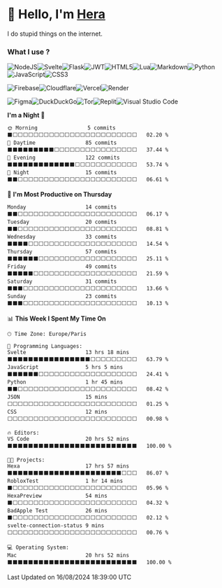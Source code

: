 <h1>👋 Hello, I'm <a href="https://herasium.dev">Hera</a> </h1>

I do stupid things on the internet.

<h3>What I use ?</h3>


![NodeJS](https://img.shields.io/badge/node.js-6DA55F?style=for-the-badge&logo=node.js&logoColor=white)![Svelte](https://img.shields.io/badge/svelte-%23f1413d.svg?style=for-the-badge&logo=svelte&logoColor=white)![Flask](https://img.shields.io/badge/flask-%23000.svg?style=for-the-badge&logo=flask&logoColor=white)![JWT](https://img.shields.io/badge/JWT-black?style=for-the-badge&logo=JSON%20web%20tokens)![HTML5](https://img.shields.io/badge/html5-%23E34F26.svg?style=for-the-badge&logo=html5&logoColor=white)![Lua](https://img.shields.io/badge/lua-%232C2D72.svg?style=for-the-badge&logo=lua&logoColor=white)![Markdown](https://img.shields.io/badge/markdown-%23000000.svg?style=for-the-badge&logo=markdown&logoColor=white)![Python](https://img.shields.io/badge/python-3670A0?style=for-the-badge&logo=python&logoColor=white)![JavaScript](https://img.shields.io/badge/javascript-%23323330.svg?style=for-the-badge&logo=javascript&logoColor=%23F7DF1E)![CSS3](https://img.shields.io/badge/css3-%231572B6.svg?style=for-the-badge&logo=css3&logoColor=white)

![Firebase](https://img.shields.io/badge/firebase-a08021?style=for-the-badge&logo=firebase&logoColor=ffcd34)![Cloudflare](https://img.shields.io/badge/Cloudflare-F38020?style=for-the-badge&logo=Cloudflare&logoColor=white)![Vercel](https://img.shields.io/badge/vercel-%23000000.svg?style=for-the-badge&logo=vercel&logoColor=white)![Render](https://img.shields.io/badge/Render-%46E3B7.svg?style=for-the-badge&logo=render&logoColor=white)

![Figma](https://img.shields.io/badge/figma-%23F24E1E.svg?style=for-the-badge&logo=figma&logoColor=white)![DuckDuckGo](https://img.shields.io/badge/duckduckgo-de5833?style=for-the-badge&logo=duckduckgo&logoColor=white)![Tor](https://img.shields.io/badge/Tor-7D4698?style=for-the-badge&logo=Tor-Browser&logoColor=white)![Replit](https://img.shields.io/badge/Replit-DD1200?style=for-the-badge&logo=Replit&logoColor=white)![Visual Studio Code](https://img.shields.io/badge/Visual%20Studio%20Code-0078d7.svg?style=for-the-badge&logo=visual-studio-code&logoColor=white)

<!--START_SECTION:waka-->
**I'm a Night 🦉** 

```text
🌞 Morning                5 commits           ⬛⬜⬜⬜⬜⬜⬜⬜⬜⬜⬜⬜⬜⬜⬜⬜⬜⬜⬜⬜⬜⬜⬜⬜⬜   02.20 % 
🌆 Daytime                85 commits          ⬛⬛⬛⬛⬛⬛⬛⬛⬛⬜⬜⬜⬜⬜⬜⬜⬜⬜⬜⬜⬜⬜⬜⬜⬜   37.44 % 
🌃 Evening                122 commits         ⬛⬛⬛⬛⬛⬛⬛⬛⬛⬛⬛⬛⬛⬜⬜⬜⬜⬜⬜⬜⬜⬜⬜⬜⬜   53.74 % 
🌙 Night                  15 commits          ⬛⬛⬜⬜⬜⬜⬜⬜⬜⬜⬜⬜⬜⬜⬜⬜⬜⬜⬜⬜⬜⬜⬜⬜⬜   06.61 % 
```
📅 **I'm Most Productive on Thursday** 

```text
Monday                   14 commits          ⬛⬛⬜⬜⬜⬜⬜⬜⬜⬜⬜⬜⬜⬜⬜⬜⬜⬜⬜⬜⬜⬜⬜⬜⬜   06.17 % 
Tuesday                  20 commits          ⬛⬛⬜⬜⬜⬜⬜⬜⬜⬜⬜⬜⬜⬜⬜⬜⬜⬜⬜⬜⬜⬜⬜⬜⬜   08.81 % 
Wednesday                33 commits          ⬛⬛⬛⬛⬜⬜⬜⬜⬜⬜⬜⬜⬜⬜⬜⬜⬜⬜⬜⬜⬜⬜⬜⬜⬜   14.54 % 
Thursday                 57 commits          ⬛⬛⬛⬛⬛⬛⬜⬜⬜⬜⬜⬜⬜⬜⬜⬜⬜⬜⬜⬜⬜⬜⬜⬜⬜   25.11 % 
Friday                   49 commits          ⬛⬛⬛⬛⬛⬜⬜⬜⬜⬜⬜⬜⬜⬜⬜⬜⬜⬜⬜⬜⬜⬜⬜⬜⬜   21.59 % 
Saturday                 31 commits          ⬛⬛⬛⬜⬜⬜⬜⬜⬜⬜⬜⬜⬜⬜⬜⬜⬜⬜⬜⬜⬜⬜⬜⬜⬜   13.66 % 
Sunday                   23 commits          ⬛⬛⬛⬜⬜⬜⬜⬜⬜⬜⬜⬜⬜⬜⬜⬜⬜⬜⬜⬜⬜⬜⬜⬜⬜   10.13 % 
```


📊 **This Week I Spent My Time On** 

```text
🕑︎ Time Zone: Europe/Paris

💬 Programming Languages: 
Svelte                   13 hrs 18 mins      ⬛⬛⬛⬛⬛⬛⬛⬛⬛⬛⬛⬛⬛⬛⬛⬛⬜⬜⬜⬜⬜⬜⬜⬜⬜   63.79 % 
JavaScript               5 hrs 5 mins        ⬛⬛⬛⬛⬛⬛⬜⬜⬜⬜⬜⬜⬜⬜⬜⬜⬜⬜⬜⬜⬜⬜⬜⬜⬜   24.41 % 
Python                   1 hr 45 mins        ⬛⬛⬜⬜⬜⬜⬜⬜⬜⬜⬜⬜⬜⬜⬜⬜⬜⬜⬜⬜⬜⬜⬜⬜⬜   08.42 % 
JSON                     15 mins             ⬜⬜⬜⬜⬜⬜⬜⬜⬜⬜⬜⬜⬜⬜⬜⬜⬜⬜⬜⬜⬜⬜⬜⬜⬜   01.25 % 
CSS                      12 mins             ⬜⬜⬜⬜⬜⬜⬜⬜⬜⬜⬜⬜⬜⬜⬜⬜⬜⬜⬜⬜⬜⬜⬜⬜⬜   00.98 % 

🔥 Editors: 
VS Code                  20 hrs 52 mins      ⬛⬛⬛⬛⬛⬛⬛⬛⬛⬛⬛⬛⬛⬛⬛⬛⬛⬛⬛⬛⬛⬛⬛⬛⬛   100.00 % 

🐱‍💻 Projects: 
Hexa                     17 hrs 57 mins      ⬛⬛⬛⬛⬛⬛⬛⬛⬛⬛⬛⬛⬛⬛⬛⬛⬛⬛⬛⬛⬛⬛⬜⬜⬜   86.07 % 
RobloxTest               1 hr 14 mins        ⬛⬜⬜⬜⬜⬜⬜⬜⬜⬜⬜⬜⬜⬜⬜⬜⬜⬜⬜⬜⬜⬜⬜⬜⬜   05.96 % 
HexaPreview              54 mins             ⬛⬜⬜⬜⬜⬜⬜⬜⬜⬜⬜⬜⬜⬜⬜⬜⬜⬜⬜⬜⬜⬜⬜⬜⬜   04.32 % 
BadApple Test            26 mins             ⬛⬜⬜⬜⬜⬜⬜⬜⬜⬜⬜⬜⬜⬜⬜⬜⬜⬜⬜⬜⬜⬜⬜⬜⬜   02.12 % 
svelte-connection-status 9 mins              ⬜⬜⬜⬜⬜⬜⬜⬜⬜⬜⬜⬜⬜⬜⬜⬜⬜⬜⬜⬜⬜⬜⬜⬜⬜   00.76 % 

💻 Operating System: 
Mac                      20 hrs 52 mins      ⬛⬛⬛⬛⬛⬛⬛⬛⬛⬛⬛⬛⬛⬛⬛⬛⬛⬛⬛⬛⬛⬛⬛⬛⬛   100.00 % 
```


 Last Updated on 16/08/2024 18:39:00 UTC
<!--END_SECTION:waka-->
